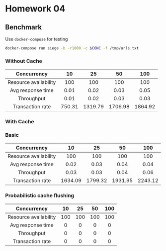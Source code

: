 # Homework 04

## Benchmark

Use `docker-compose` for testing

```bash
docker-compose run siege -b -r1000 -c $CONC -f /tmp/urls.txt
```

### Without Cache

| Concurrency           | 10     | 25      | 50      | 100     |
|:---------------------:|:------:|:-------:|:-------:|:-------:|
| Resource availability | 100    | 100     | 100     | 100     |
| Avg response time     | 0.01   | 0.02    | 0.03    | 0.05    |
| Throughput            | 0.01   | 0.02    | 0.03    | 0.03    |
| Transaction rate      | 750.31 | 1319.79 | 1706.98 | 1864.92 |

### With Cache

### Basic

| Concurrency           | 10      | 25      | 50      | 100     |
|:---------------------:|:-------:|:-------:|:-------:|:-------:|
| Resource availability | 100     | 100     | 100     | 100     |
| Avg response time     | 0.02    | 0.03    | 0.04    | 0.04    |
| Throughput            | 0.03    | 0.03    | 0.04    | 0.06    |
| Transaction rate      | 1634.09 | 1799.32 | 1931.95 | 2243.12 |

### Probabilistic cache flushing

| Concurrency           | 10  | 25  | 50  | 100 |
|:---------------------:|:---:|:---:|:---:|:---:|
| Resource availability | 100 | 100 | 100 | 100 |
| Avg response time     |  0  |  0  |  0  |  0  |
| Throughput            |  0  |  0  |  0  |  0  |
| Transaction rate      |  0  |  0  |  0  |  0  |
